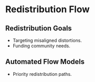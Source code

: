 # Redistribution Flow

## Redistribution Goals
- Targeting misaligned distortions.
- Funding community needs.

## Automated Flow Models
- Priority redistribution paths.